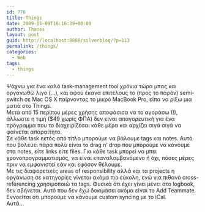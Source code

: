 ```yaml
---
id: 776
title: Things
date: 2009-11-09T16:16:39+00:00
author: Thanos
layout: post
guid: http://localhost:8888/silverblog/?p=113
permalink: /things/
categories:
  - Web
tags:
  - things
---
```

Ψάχνω για ένα καλό task-management tool χρόνια τώρα μπας και οργανωθώ λίγο (…), και αφού έκανα επιτέλους το (προς το παρόν) semi-switch σε Mac OS X παίρνοντας το μικρό MacBook Pro, είπα να ρίξω μια ματιά στο Things.  
Μετά από 15 περίπου μέρες χρήσης αποφάσισα να το αγοράσω (!), άλλωστε η τιμή ($49 χωρίς ΦΠΑ) δεν είναι απαγορευτική για ένα πρόγραμμα που το διαχειρίζεσαι κάθε μέρα και αρχίζει σιγά σιγά να φαίνεται απαραίτητο.  
Σε κάθε task εκτός από τίτλο μπορούμε να βάλουμε tags και notes. Αυτό που βολεύει πάρα πολύ είναι το drag n’ drop που μπορούμε να κάνουμε στα notes, είτε links είτε files. Για κάθε task μπορεί να μπει χρονοπρογραμματισμός, να είναι επαναλαμβανόμενο ή όχι, πόσες μέρες πριν να εμφανιστεί εάν και εφόσον θέλουμε.  
Με τις διαφορετικές areas of responsibility αλλά και τα projects η οργάνωση σε κατηγορίες γίνεται ακόμα πιο εύκολη, ενώ για πιθανό cross-referencing χρησιμοποιώ τα tags. Φυσικά ότι έχει γίνει μένει στο logbook, δεν σβήνεται. Αυτό που δεν έχω δοκιμάσει ακόμα είναι το Add Teammate.  
Εννοείται ότι μπορούμε να κάνουμε custom syncing με το iCal.  
Αυτά…